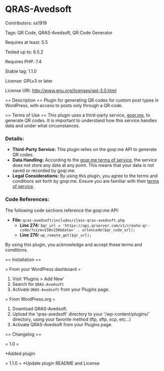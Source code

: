 # QRAS-Avedsoft
Contributors: ss1919

Tags: QR Code, QRAS-Avedsoft, QR Code Generator

Requires at least: 5.5

Tested up to: 6.5.2

Requires PHP: 7.4

Stable tag: 1.1.0

License: GPLv3 or later

License URI: <a href="http://www.gnu.org/licenses/gpl-3.0.html"> http://www.gnu.org/licenses/gpl-3.0.html </a>

== Description ==
Plugin for generating QR codes for custom post types in WordPress, with access to posts only through a QR code.

== Terms of Use ==
This plugin uses a third-party service, [goqr.me](http://goqr.me/api/), to generate QR codes. It is important to understand how this service handles data and under what circumstances.

### Details:

- **Third-Party Service:** This plugin relies on the goqr.me API to generate QR codes.
- **Data Handling:** According to the [goqr.me terms of service](http://goqr.me/api/doc/create-qr-code/#general_tos), the service does not store any data at any point. This means that your data is not saved or recorded by goqr.me.
- **Legal Considerations:** By using this plugin, you agree to the terms and conditions set forth by goqr.me. Ensure you are familiar with their [terms of service](http://goqr.me/api/doc/create-qr-code/#general_tos).

### Code References:

The following code sections reference the goqr.me API:

- **File:** `qras-avedsoft/includes/class-qras-avedsoft.php`
    - **Line 274:** `$qr_url = 'https://api.qrserver.com/v1/create-qr-code/?size=150x150&data=' . urlencode($qr_code_url);`
    - **Line 276:** `wp_remote_get($qr_url);`

By using this plugin, you acknowledge and accept these terms and conditions.

== Installation ==

= From your WordPress dashboard =

1. Visit 'Plugins > Add New'
2. Search for `QRAS-Avedsoft`
3. Activate `QRAS-Avedsoft` from your Plugins page.

= From WordPress.org =

1. Download QRAS-Avedsoft.
2. Upload the 'qras-avedsoft' directory to your '/wp-content/plugins/' directory, using your favorite method (ftp, sftp, scp, etc...)
3. Activate QRAS-Avedsoft from your Plugins page.


== Changelog ==

= 1.0 =

*Added plugin

= 1.1.0 =
*Update plugin README and License
